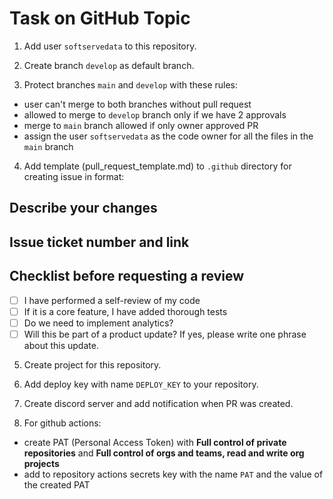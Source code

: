 # Task on GitHub Topic

1. Add user `softservedata` to this repository.

2. Create branch `develop` as default branch.

3. Protect branches `main` and `develop` with these rules:
- user can't merge to both branches without pull request
- allowed to merge to `develop` branch only if we have 2 approvals
- merge to `main` branch allowed if only owner approved PR
- assign the user `softservedata` as the code owner for all the files in the `main` branch
4. Add template (pull_request_template.md) to `.github` directory for creating issue in format:

## Describe your changes

## Issue ticket number and link

## Checklist before requesting a review
- [ ] I have performed a self-review of my code
- [ ] If it is a core feature, I have added thorough tests
- [ ] Do we need to implement analytics?
- [ ] Will this be part of a product update? If yes, please write one phrase about this update.

5. Create project for this repository.

6. Add deploy key with name `DEPLOY_KEY` to your repository.

7. Create discord server and add notification when PR was created.

8. For github actions: 
- create PAT (Personal Access Token) with **Full control of private repositories** and **Full control of orgs and teams, read and write org projects**
- add to repository actions secrets key with the name `PAT` and the value of the created PAT 
